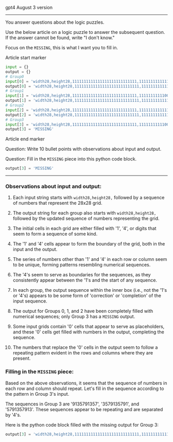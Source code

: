 gpt4 August 3 version

---

You answer questions about the logic puzzles.


Use the below article on a logic puzzle to answer the subsequent question. If the answer cannot be found, write "I don't know."

Focus on the `MISSING`, this is what I want you to fill in.

Article start marker
```python
input = {}
output = {}
# Group0
input[0] = 'width28,height28,1111111111111111111111111111,1111111111111111111111111111,1144444444444444444444444444,1143215724613572461357246135,1142357246000000613572461357,1141572461000000135724613572,1145724613000000357246135724,1147246135000000572461357246,1142461357246135724613572461,1144613572461357240000024613,1146135724613572460000046135,1141357246135724610000061357,1143572461357246130000013572,1145724613572461350000035724,1147000135724613570000057246,1142000357246135724613572461,1144000000461357246135724613,1146000000613572461357246135,1141000000135724613572461357,1143000000357246135724613572,1145000000000461357246135724,1147246000000613572461357246,1142461000000135724613572461,1144613000000357246135724613,1146135000000572461357246135,1141357000000724613572461357,1143572461357246135724613572,1145724613572461357246135724'
output[0] = 'width28,height28,1111111111111111111111111111,1111111111111111111111111111,1144444444444444444444444444,1143215724613572461357246135,1142357246135724613572461357,1141572461357246135724613572,1145724613572461357246135724,1147246135724613572461357246,1142461357246135724613572461,1144613572461357246135724613,1146135724613572461357246135,1141357246135724613572461357,1143572461357246135724613572,1145724613572461357246135724,1147246135724613572461357246,1142461357246135724613572461,1144613572461357246135724613,1146135724613572461357246135,1141357246135724613572461357,1143572461357246135724613572,1145724613572461357246135724,1147246135724613572461357246,1142461357246135724613572461,1144613572461357246135724613,1146135724613572461357246135,1141357246135724613572461357,1143572461357246135724613572,1145724613572461357246135724'
# Group1
input[1] = 'width28,height28,1111111111111111111111111111,1111111111100000011111111111,1144444444400000044444444444,1143213570000000003571357135,1142135710000000005713571357,1141357130000000007135713571,1143571350000003001357135713,1145713570000005713571357135,1147135710000057135713571357,1141357135713571357135713571,1143571357135713571357135713,1145713571357135713571357135,1147135713571357135713571357,1141357135713571357135713571,1143571357135713571357135713,1145713571357135713571357135,1147135713571357135713571357,1141357135713571357135713571,1143571357135713571357135713,1145713571357135713571357135,1147130000571357135713571357,1141350000713571357135713571,1143570000135713571357135713,1145710000357135713571357135,1147130000571357135713571357,1141350000713571357135713571,1143571357135713571357135713,1145713571357135713571357135'
output[1] = 'width28,height28,1111111111111111111111111111,1111111111111111111111111111,1144444444444444444444444444,1143213571357135713571357135,1142135713571357135713571357,1141357135713571357135713571,1143571357135713571357135713,1145713571357135713571357135,1147135713571357135713571357,1141357135713571357135713571,1143571357135713571357135713,1145713571357135713571357135,1147135713571357135713571357,1141357135713571357135713571,1143571357135713571357135713,1145713571357135713571357135,1147135713571357135713571357,1141357135713571357135713571,1143571357135713571357135713,1145713571357135713571357135,1147135713571357135713571357,1141357135713571357135713571,1143571357135713571357135713,1145713571357135713571357135,1147135713571357135713571357,1141357135713571357135713571,1143571357135713571357135713,1145713571357135713571357135'
# Group2
input[2] = 'width28,height28,1111111111111111111111111111,1111111111111111111111111111,1144444444444444444444444444,1143211357924681357924681357,1142813579246813579246813579,1141135792468135792468135792,1141357920000000000081357924,1000000040000000000013579246,1000000060000000000035792468,1000000081357900000057924681,1000000013579246000079246813,1000000035792468135792468135,1144681357924681357924681357,1146813579246813579246813579,1148135792468135792468135792,1141357000000057924681357924,1143579000000079246813579246,1145792000000092468135792468,1147924681357924681357924681,1149246813579246813579246813,1142468135792468135792468135,1144681357924681357924681357,1146813579246813579246813579,1148135792468135792468135792,1141357924681357924681357924,1143579246813579246813579246,1145792468135792468135792468,1147924681357924681357924681'
output[2] = 'width28,height28,1111111111111111111111111111,1111111111111111111111111111,1144444444444444444444444444,1143211357924681357924681357,1142813579246813579246813579,1141135792468135792468135792,1141357924681357924681357924,1143579246813579246813579246,1145792468135792468135792468,1147924681357924681357924681,1149246813579246813579246813,1142468135792468135792468135,1144681357924681357924681357,1146813579246813579246813579,1148135792468135792468135792,1141357924681357924681357924,1143579246813579246813579246,1145792468135792468135792468,1147924681357924681357924681,1149246813579246813579246813,1142468135792468135792468135,1144681357924681357924681357,1146813579246813579246813579,1148135792468135792468135792,1141357924681357924681357924,1143579246813579246813579246,1145792468135792468135792468,1147924681357924681357924681'
# Group3
input[3] = 'width28,height28,1111111111111111111111111111,1111111111100000001111111111,1144444444400000004444444444,1143219135700000003579135791,1142791357900000005791357913,1141913579100000007913579135,1149135791357000079135791357,1141357913579000091357913579,1143579135791357913579135791,1000791357913579135791357913,1000913579135791357913579135,0000035791357913579135791357,0000057913579135791357913579,0000079135791357913579135791,0000091350000000135791357913,0000013570000000357913579135,0000035790000000579135791357,0000057910000000791357913579,1143579130000000913579135791,1145791350000000135791357913,1147913579135791357913579135,1149135791357913579135791357,1141357913579135791357913579,1143579135791357913579135791,1145791357913579135791357913,1147913579135791357913579135,1149135791357913579135791357,1141357913579135791357913579'
output[3] = 'MISSING'
```
Article end marker

Question: Write 10 bullet points with observations about input and output.

Question: Fill in the `MISSING` piece into this python code block.
```python
output[3] = 'MISSING'
```

---

### Observations about input and output:

1. Each input string starts with `width28,height28,` followed by a sequence of numbers that represent the 28x28 grid.
  
2. The output string for each group also starts with `width28,height28,` followed by the updated sequence of numbers representing the grid.

3. The initial cells in each grid are either filled with '1', '4', or digits that seem to form a sequence of some kind.

4. The '1' and '4' cells appear to form the boundary of the grid, both in the input and the output.

5. The series of numbers other than '1' and '4' in each row or column seem to be unique, forming patterns resembling numerical sequences.

6. The '4's seem to serve as boundaries for the sequences, as they consistently appear between the '1's and the start of any sequence.

7. In each group, the output sequence within the inner box (i.e., not the '1's or '4's) appears to be some form of 'correction' or 'completion' of the input sequence.

8. The output for Groups 0, 1, and 2 have been completely filled with numerical sequences; only Group 3 has a `MISSING` output.

9. Some input grids contain '0' cells that appear to serve as placeholders, and these '0' cells get filled with numbers in the output, completing the sequence.

10. The numbers that replace the '0' cells in the output seem to follow a repeating pattern evident in the rows and columns where they are present.

### Filling in the `MISSING` piece:

Based on the above observations, it seems that the sequence of numbers in each row and column should repeat. Let's fill in the sequence according to the pattern in Group 3's input.

The sequences in Group 3 are '9135791357', '3579135791', and '5791357913'. These sequences appear to be repeating and are separated by '4's.

Here is the python code block filled with the missing output for Group 3:

```python
output[3] = 'width28,height28,1111111111111111111111111111,1111111111111111111111111111,1144444444444444444444444444,1143219135791357913579135791,1142791357913579135791357913,1141913579135791357913579135,1149135791357913579135791357,1141357913579135791357913579,1143579135791357913579135791,1145791357913579135791357913,1147913579135791357913579135,1149135791357913579135791357,1141357913579135791357913579,1143579135791357913579135791,1145791357913579135791357913,1147913579135791357913579135,1149135791357913579135791357,1141357913579135791357913579,1143579135791357913579135791,1145791357913579135791357913,1147913579135791357913579135,1149135791357913579135791357,1141357913579135791357913579,1143579135791357913579135791,1145791357913579135791357913,1147913579135791357913579135,1149135791357913579135791357,1141357913579135791357913579'
```

